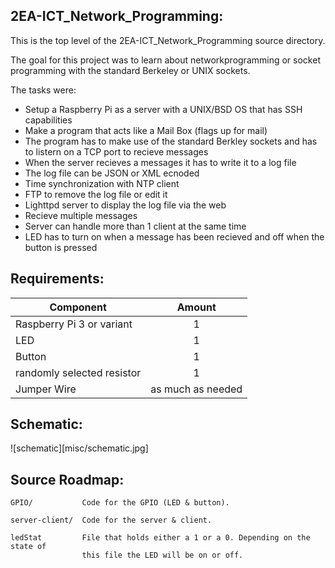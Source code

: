 2EA-ICT_Network_Programming:
----------------------------
This is the top level of the 2EA-ICT_Network_Programming source directory.

The goal for this project was to learn about networkprogramming or socket programming with the standard
Berkeley or UNIX sockets.

The tasks were:
* Setup a Raspberry Pi as a server with a UNIX/BSD OS that has SSH capabilities
* Make a program that acts like a Mail Box (flags up for mail)
* The program has to make use of the standard Berkley sockets and has to listern on a TCP port to 
  recieve messages
* When the server recieves a messages it has to write it to a log file
* The log file can be JSON or XML ecnoded
* Time synchronization with NTP client
* FTP to remove the log file or edit it
* Lighttpd server to display the log file via the web
* Recieve multiple messages
* Server can handle more than 1 client at the same time
* LED has to turn on when a message has been recieved and off when the button is pressed

Requirements:
-------------
| Component                   | Amount            |
| --------------------------- |:-----------------:|
| Raspberry Pi 3 or variant   | 1                 |
| LED                         | 1                 |
| Button                      | 1                 |
| randomly selected resistor  | 1                 |
| Jumper Wire                 | as much as needed |

Schematic:
----------
![schematic][misc/schematic.jpg]

Source Roadmap:
---------------
```
GPIO/           Code for the GPIO (LED & button).

server-client/  Code for the server & client.

ledStat         File that holds either a 1 or a 0. Depending on the state of
                this file the LED will be on or off.
```

